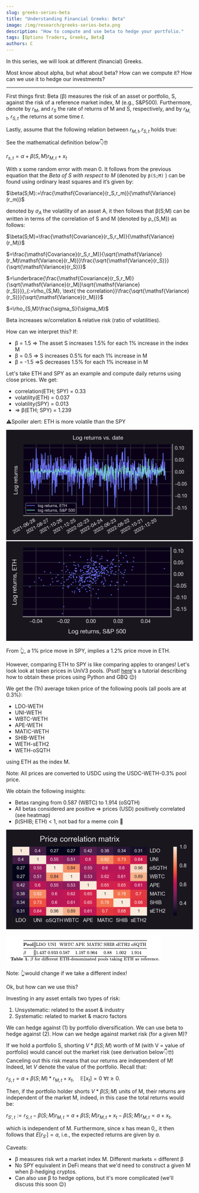 ```yaml
---
slug: greeks-series-beta
title: "Understanding Financial Greeks: Beta"
image: /img/research/greeks-series-beta.png
description: "How to compute and use beta to hedge your portfolio."
tags: [Options Traders, Greeks, Beta]
authors: C
---
```


In this series, we will look at different (financial) Greeks.

Most know about alpha, but what about beta? How can we compute it? How can we use it to hedge our investments?

<!--truncate-->

---

First things first: Beta (β) measures the risk of an asset or portfolio, S, against the risk of a reference market index, M (e.g., S&P500). Furthermore, denote by $r_M$, and $r_S$ the rate of returns of M and S, respectively, and by $r_{M,t}$, $r_{S,t}$ the returns at some time $t$.

Lastly, assume that the following relation between $r_{M,t}, r_{S,t}$ holds true:

See the mathematical definition below👇🤓

$r_{s,t}=\alpha + \beta(S,M) r_{M,t}+x_t$

With x some random error with mean 0. It follows from the previous equation that the _Beta of S with respect to M_ (denoted by `β(S;M)` ) can be found using ordinary least squares and it’s given by:

$\beta(S;M):=\frac{\mathsf{Covariance}(r_S,r_m)}{\mathsf{Variance}(r_m)}$

denoted by $σ_A$ the volatility of an asset A, it then follows that β(S;M) can be written in terms of the correlation of S and M (denoted by ρ_{S,M}) as follows:

$\beta(S;M)=\frac{\mathsf{Covariance}(r_S,r_M)}{\mathsf{Variance}(r_M)}$

$=\frac{\mathsf{Covariance}(r_S,r_M)}{\sqrt{\mathsf{Variance}(r_M)\mathsf{Variance}(r_M)}}\frac{\sqrt{\mathsf{Variance}(r_S)}}{\sqrt{\mathsf{Variance}(r_S)}}$

$=\underbrace{\frac{\mathsf{Covariance}(r_S,r_M)}{\sqrt{\mathsf{Variance}(r_M)}\sqrt{\mathsf{Variance}(r_S)}}}_{:=\rho_{S,M}, \text{ the correlation}}\frac{\sqrt{\mathsf{Variance}(r_S)}}{\sqrt{\mathsf{Variance}(r_M)}}$

$=\rho_{S,M}\frac{\sigma_S}{\sigma_M}$

Beta increases w/correlation & relative risk (ratio of volatilities).

How can we interpret this? If:
-   β = 1.5 ⇒ The asset S increases 1.5% for each 1% increase in the index M
-   β = 0.5 ⇒ S increases 0.5% for each 1% increase in M
-   β = -1.5 ⇒S decreases 1.5% for each 1% increase in M
    

Let's take ETH and SPY as an example and compute daily returns using close prices. We get:
-   correlation(ETH; SPY) = 0.33
-   volatility(ETH) = 0.037
-   volatility(SPY) = 0.013
-   ⇒ β(ETH; SPY) = 1.239
    
⚠️Spoiler alert: ETH is more volatile than the SPY

![img-1](./img-1.png)
![img-2](./img-2.png)

From 👆, a 1% price move in SPY, implies a 1.2% price move in ETH.

However, comparing ETH to SPY is like comparing apples to oranges! Let's look look at token prices in UniV3 pools. (Psst! [here](https://panoptic.xyz/research/get-uniswap-on-chain-data-tutorial)'s a tutorial describing how to obtain these prices using Python and GBQ 😉)

We get the (1h) average token price of the following pools (all pools are at 0.3%):
-   LDO-WETH
-   UNI-WETH
-   WBTC-WETH
-   APE-WETH
-   MATIC-WETH
-   SHIB-WETH
-   WETH-sETH2
-   WETH-oSQTH

using ETH as the index M.

Note: All prices are converted to USDC using the USDC-WETH-0.3% pool price.

We obtain the following insights:
-   Betas ranging from 0.587 (WBTC) to 1.914 (oSQTH)
-   All betas considered are positive ⇒ prices (USD) positively correlated (see heatmap)
-   β(SHIB; ETH) < 1, not bad for a meme coin 🤭
    
![img-3](./img-3.png)

![img-4](./img-4.png)

Note: 👆would change if we take a different index!

Ok, but how can we use this?

Investing in any asset entails two types of risk:

1.  Unsystematic: related to the asset & industry
2.  Systematic: related to market & macro factors
    

We can hedge against (1) by portfolio diversification. We can use beta to hedge against (2). How can we hedge against market risk (for a given M)?

If we hold a portfolio S, shorting $V * β(S; M)$ worth of M (with V = value of portfolio) would cancel out the market risk (see derivation below👇🤓) Canceling out this risk means that our returns are independent of M! Indeed, let $V$ denote the value of the portfolio. Recall that:

$r_{S,t} = a + \beta(S; M) * r_{M,t} +x_t,\quad \mathbb{E}[x_t]=0\ \forall t\geq 0.$

Then, if the portfolio holder shorts $V * β(S; M)$ units of M, their returns are independent of the market M, indeed, in this case the total returns would be:

$r_{S',t}:= r_{S,t}-\beta(S; M)r_{M,t}=a + \beta(S; M) r_{M,t} +x_t-\beta(S; M)r_{M,t}=a+x_t,$

which is independent of M. Furthermore, since x has mean 0,, it then follows that $E[r_{S'}]=a$, i.e., the expected returns are given by $a$.

Caveats:
-   β measures risk wrt a market index M. Different markets = different β
-   No SPY equivalent in DeFi means that we'd need to construct a given M when β-hedging cryptos.
-   Can also use β to hedge options, but it's more complicated (we'll discuss this soon 😉)